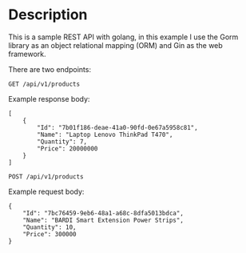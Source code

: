 # Description
This is a sample REST API with golang, in this example I use the Gorm library as an object relational mapping (ORM) and Gin as the web framework.

There are two endpoints:

`GET /api/v1/products`

Example response body:

```
[
    {
        "Id": "7b01f186-deae-41a0-90fd-0e67a5958c81",
        "Name": "Laptop Lenovo ThinkPad T470",
        "Quantity": 7,
        "Price": 20000000
    }
]
```

`POST /api/v1/products`

Example request body:

```
{
    "Id": "7bc76459-9eb6-48a1-a68c-8dfa5013bdca",
    "Name": "BARDI Smart Extension Power Strips",
    "Quantity": 10,
    "Price": 300000
}
```

